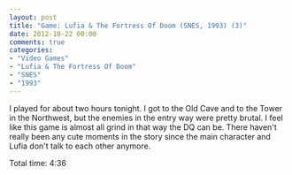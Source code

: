 ```yaml
---
layout: post
title: "Game: Lufia & The Fortress Of Doom (SNES, 1993) (3)"
date: 2012-10-22 00:00
comments: true
categories:
- "Video Games"
- "Lufia & The Fortress Of Doom"
- "SNES"
- "1993"
---
```


I played for about two hours tonight. I got to the Old Cave and
to the Tower in the Northwest, but the enemies in the entry way
were pretty brutal. I feel like this game is almost all grind in
that way the DQ can be. There haven't really been any cute
moments in the story since the main character and Lufia don't
talk to each other anymore.

Total time: 4:36

